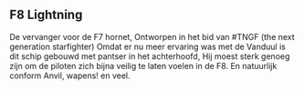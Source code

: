 ## F8 Lightning

De vervanger voor de F7 hornet, Ontworpen in het bid van #TNGF (the next generation starfighter) Omdat er nu meer ervaring was met de Vanduul is dit schip gebouwd met pantser in het achterhoofd, Hij moest sterk genoeg zijn om de piloten zich bijna veilig te laten voelen in de F8. En natuurlijk conform Anvil, wapens! en veel.
